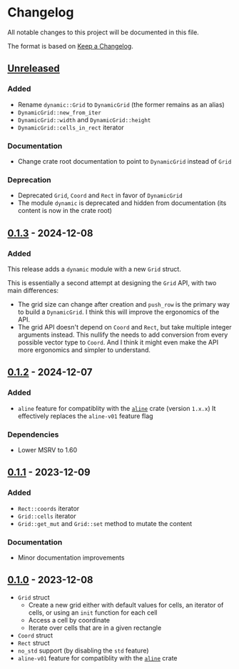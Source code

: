 # Changelog

All notable changes to this project will be documented in this file.

The format is based on [Keep a Changelog](https://keepachangelog.com/en/1.0.0/).


## [Unreleased]


### Added

* Rename `dynamic::Grid` to `DynamicGrid` (the former remains as an alias)
* `DynamicGrid::new_from_iter`
* `DynamicGrid::width` and `DynamicGrid::height`
* `DynamicGrid::cells_in_rect` iterator


### Documentation

* Change crate root documentation to point to `DynamicGrid` instead of `Grid`


### Deprecation

* Deprecated `Grid`, `Coord` and `Rect` in favor of `DynamicGrid`
* The module `dynamic` is deprecated and hidden from documentation (its content is now in the crate root)


## [0.1.3] - 2024-12-08

### Added

This release adds a `dynamic` module with a new `Grid` struct.

This is essentially a second attempt at designing the `Grid` API, with two main differences:

* The grid size can change after creation and `push_row` is the primary way to build a `DynamicGrid`.
  I think this will improve the ergonomics of the API.
* The grid API doesn't depend on `Coord` and `Rect`, but take multiple integer arguments instead.
  This nullify the needs to add conversion from every possible vector type to `Coord`.
  And I think it might even make the API more ergonomics and simpler to understand.


## [0.1.2] - 2024-12-07

### Added 

* `aline` feature for compatiblity with the [`aline`](https://github.com/jcornaz/aline) crate (version `1.x.x`)
  It effectively replaces the `aline-v01` feature flag

### Dependencies

* Lower MSRV to 1.60


## [0.1.1] - 2023-12-09

### Added 

* `Rect::coords` iterator
* `Grid::cells` iterator
* `Grid::get_mut` and `Grid::set` method to mutate the content

### Documentation

* Minor documentation improvements

## [0.1.0] - 2023-12-08

* `Grid` struct
  * Create a new grid either with default values for cells, an iterator of cells, or using an `init` function for each cell
  * Access a cell by coordinate
  * Iterate over cells that are in a given rectangle
* `Coord` struct
* `Rect` struct
* `no_std` support (by disabling the `std` feature)
* `aline-v01` feature for compatiblity with the [`aline`](https://github.com/jcornaz/aline) crate

[Unreleased]: https://github.com/jcornaz/cell-grid/compare/v0.1.3...HEAD
[0.1.3]: https://github.com/jcornaz/cell-grid/compare/v0.1.2...v0.1.3
[0.1.2]: https://github.com/jcornaz/cell-grid/compare/v0.1.1...v0.1.2
[0.1.1]: https://github.com/jcornaz/cell-grid/compare/v0.1.0...v0.1.1
[0.1.0]: https://github.com/jcornaz/cell-grid/compare/...v0.1.0
